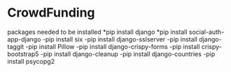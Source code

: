 # CrowdFunding
packages needed to be installed
  *pip install django
  *pip install social-auth-app-django
  -pip install six
  -pip install django-sslserver
  -pip install django-taggit
  -pip install Pillow
  -pip install django-crispy-forms
  -pip install crispy-bootstrap5
  -pip install django-cleanup
  -pip install django-countries
  -pip install psycopg2
